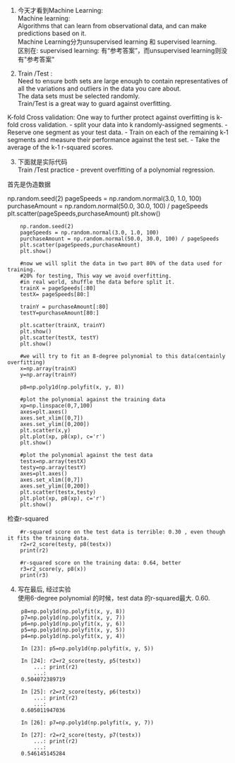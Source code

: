 1. 今天才看到Machine Learning:  
Machine learning:  
Algorithms that can learn from observational data, and can make predictions based on it.  
Machine Learning分为unsupervised learning 和 supervised learning.  
区别在: supervised learning: 有“参考答案”，而unsupervised learning则没有"参考答案"  

2. Train /Test :  
Need to ensure both sets are large enough to contain representatives of all the variations and outliers in the data you care about.  
The data sets must be selected randomly.  
Train/Test is a great way to guard against overfitting.  
<p>
K-fold Cross validation:  
  One way to further protect against overfitting is k-fold cross validation.  
    - split your data into k randomly-assigned segments.
    - Reserve one segment as your test data.
    - Train on each of the remaining k-1 segments and measure their performance against the test set.
    - Take the average of the k-1 r-squared scores.
</p>

3. 下面就是实际代码  
Train /Test practice - prevent overfitting of a polynomial regression.  
<p>
首先是伪造数据
</p>
        np.random.seed(2)
        pageSpeeds = np.random.normal(3.0, 1.0, 100)
        purchaseAmount = np.random.normal(50.0, 30.0, 100) / pageSpeeds
        plt.scatter(pageSpeeds,purchaseAmount)
        plt.show()


        np.random.seed(2)
        pageSpeeds = np.random.normal(3.0, 1.0, 100)
        purchaseAmount = np.random.normal(50.0, 30.0, 100) / pageSpeeds
        plt.scatter(pageSpeeds,purchaseAmount)
        plt.show()
    
        #now we will split the data in two part 80% of the data used for training.
        #20% for testing, This way we avoid overfitting.
        #in real world, shuffle the data before split it.
        trainX = pageSpeeds[:80]
        testX= pageSpeeds[80:]
    
        trainY = purchaseAmount[:80]
        testY=purchaseAmount[80:]
    
        plt.scatter(trainX, trainY)
        plt.show()
        plt.scatter(testX, testY)
        plt.show()
    
        #we will try to fit an 8-degree polynomial to this data(centainly overfitting)
        x=np.array(trainX)
        y=np.array(trainY)
    
        p8=np.poly1d(np.polyfit(x, y, 8))
    
        #plot the polynomial against the training data
        xp=np.linspace(0,7,100)
        axes=plt.axes()
        axes.set_xlim([0,7])
        axes.set_ylim([0,200])
        plt.scatter(x,y)
        plt.plot(xp, p8(xp), c='r')
        plt.show()
    
        #plot the polynomial against the test data
        testx=np.array(testX)
        testy=np.array(testY)
        axes=plt.axes()
        axes.set_xlim([0,7])
        axes.set_ylim([0,200])
        plt.scatter(testx,testy)
        plt.plot(xp, p8(xp), c='r')
        plt.show()
<p>    
检查r-squared
</p>
    
    
        #r-squared score on the test data is terrible: 0.30 , even though it fits the training data.
        r2=r2_score(testy, p8(testx))
        print(r2)
    
        #r-squared score on the training data: 0.64, better
        r3=r2_score(y, p8(x))
        print(r3)
    


4. 写在最后, 经过实验  
使用6-degree polynomial 的时候，test data 的r-squared最大. 0.60.
    
    
        p8=np.poly1d(np.polyfit(x, y, 8))
        p7=np.poly1d(np.polyfit(x, y, 7))
        p6=np.poly1d(np.polyfit(x, y, 6))
        p5=np.poly1d(np.polyfit(x, y, 5))
        p4=np.poly1d(np.polyfit(x, y, 4))
    
        In [23]: p5=np.poly1d(np.polyfit(x, y, 5))
    
        In [24]: r2=r2_score(testy, p5(testx))
            ...: print(r2)
            ...:
        0.504072389719
    
        In [25]: r2=r2_score(testy, p6(testx))
            ...: print(r2)
            ...:
        0.605011947036
    
        In [26]: p7=np.poly1d(np.polyfit(x, y, 7))
    
        In [27]: r2=r2_score(testy, p7(testx))
            ...: print(r2)
            ...:
        0.546145145284
    
    